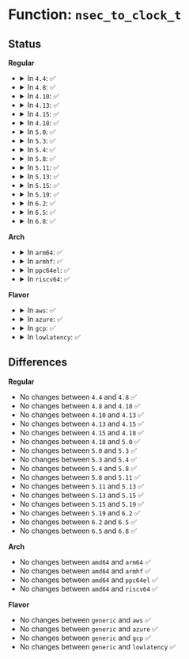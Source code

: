 # Function: <code>nsec_to_clock_t</code>

## Status
<b>Regular</b>
<ul>
<li>
<details>
<summary>In <code>4.4</code>: ✅</summary>

```c
u64 nsec_to_clock_t(u64 x);
```

**Collision:** Unique Global

**Inline:** No

**Transformation:** False

**Instances:**

```
In kernel/time/time.c (ffffffff810eb510)
Location: kernel/time/time.c:682
Inline: False
Direct callers:
  - kernel/delayacct.c:__delayacct_blkio_ticks
  - fs/proc/array.c:do_task_stat
```
**Symbols:**

```
ffffffff810eb510-ffffffff810eb532: nsec_to_clock_t (STB_GLOBAL)
```
</details>
</li>
<li>
<details>
<summary>In <code>4.8</code>: ✅</summary>

```c
u64 nsec_to_clock_t(u64 x);
```

**Collision:** Unique Global

**Inline:** No

**Transformation:** False

**Instances:**

```
In kernel/time/time.c (ffffffff810f21d0)
Location: kernel/time/time.c:689
Inline: False
Direct callers:
  - kernel/delayacct.c:__delayacct_blkio_ticks
  - fs/proc/array.c:do_task_stat
```
**Symbols:**

```
ffffffff810f21d0-ffffffff810f21f2: nsec_to_clock_t (STB_GLOBAL)
```
</details>
</li>
<li>
<details>
<summary>In <code>4.10</code>: ✅</summary>

```c
u64 nsec_to_clock_t(u64 x);
```

**Collision:** Unique Global

**Inline:** No

**Transformation:** False

**Instances:**

```
In kernel/time/time.c (ffffffff810f9350)
Location: kernel/time/time.c:689
Inline: False
Direct callers:
  - kernel/delayacct.c:__delayacct_blkio_ticks
  - fs/proc/array.c:do_task_stat
```
**Symbols:**

```
ffffffff810f9350-ffffffff810f9372: nsec_to_clock_t (STB_GLOBAL)
```
</details>
</li>
<li>
<details>
<summary>In <code>4.13</code>: ✅</summary>

```c
u64 nsec_to_clock_t(u64 x);
```

**Collision:** Unique Global

**Inline:** No

**Transformation:** False

**Instances:**

```
In kernel/time/time.c (ffffffff810fb860)
Location: kernel/time/time.c:779
Inline: False
Direct callers:
  - kernel/signal.c:do_notify_parent_cldstop
  - kernel/signal.c:do_notify_parent_cldstop
  - kernel/signal.c:do_notify_parent
  - kernel/signal.c:do_notify_parent
  - kernel/sys.c:do_sys_times
  - kernel/sys.c:do_sys_times
  - kernel/sys.c:do_sys_times
  - kernel/sys.c:do_sys_times
  - kernel/sched/cpuacct.c:cpuacct_stats_show
  - kernel/sched/cpuacct.c:cpuacct_stats_show
  - kernel/delayacct.c:__delayacct_blkio_ticks
  - fs/proc/array.c:do_task_stat
  - fs/proc/array.c:do_task_stat
  - fs/proc/array.c:do_task_stat
  - fs/proc/array.c:do_task_stat
  - fs/proc/array.c:do_task_stat
  - fs/proc/array.c:do_task_stat
  - fs/proc/array.c:do_task_stat
  - fs/proc/stat.c:show_stat
  - fs/proc/stat.c:show_stat
  - fs/proc/stat.c:show_stat
  - fs/proc/stat.c:show_stat
  - fs/proc/stat.c:show_stat
  - fs/proc/stat.c:show_stat
  - fs/proc/stat.c:show_stat
  - fs/proc/stat.c:show_stat
  - fs/proc/stat.c:show_stat
  - fs/proc/stat.c:show_stat
  - fs/proc/stat.c:show_stat
  - fs/proc/stat.c:show_stat
  - fs/proc/stat.c:show_stat
  - fs/proc/stat.c:show_stat
  - fs/proc/stat.c:show_stat
  - fs/proc/stat.c:show_stat
  - fs/proc/stat.c:show_stat
  - fs/proc/stat.c:show_stat
  - fs/proc/stat.c:show_stat
  - fs/proc/stat.c:show_stat
```
**Symbols:**

```
ffffffff810fb860-ffffffff810fb882: nsec_to_clock_t (STB_GLOBAL)
```
</details>
</li>
<li>
<details>
<summary>In <code>4.15</code>: ✅</summary>

```c
u64 nsec_to_clock_t(u64 x);
```

**Collision:** Unique Global

**Inline:** No

**Transformation:** False

**Instances:**

```
In kernel/time/time.c (ffffffff811061b0)
Location: kernel/time/time.c:746
Inline: False
Direct callers:
  - kernel/signal.c:do_notify_parent_cldstop
  - kernel/signal.c:do_notify_parent_cldstop
  - kernel/signal.c:do_notify_parent
  - kernel/signal.c:do_notify_parent
  - kernel/sys.c:do_sys_times
  - kernel/sys.c:do_sys_times
  - kernel/sys.c:do_sys_times
  - kernel/sys.c:do_sys_times
  - kernel/sched/cpuacct.c:cpuacct_stats_show
  - kernel/sched/cpuacct.c:cpuacct_stats_show
  - kernel/delayacct.c:__delayacct_blkio_ticks
  - fs/proc/array.c:do_task_stat
  - fs/proc/array.c:do_task_stat
  - fs/proc/array.c:do_task_stat
  - fs/proc/array.c:do_task_stat
  - fs/proc/array.c:do_task_stat
  - fs/proc/array.c:do_task_stat
  - fs/proc/array.c:do_task_stat
  - fs/proc/stat.c:show_stat
  - fs/proc/stat.c:show_stat
  - fs/proc/stat.c:show_stat
  - fs/proc/stat.c:show_stat
  - fs/proc/stat.c:show_stat
  - fs/proc/stat.c:show_stat
  - fs/proc/stat.c:show_stat
  - fs/proc/stat.c:show_stat
  - fs/proc/stat.c:show_stat
  - fs/proc/stat.c:show_stat
  - fs/proc/stat.c:show_stat
  - fs/proc/stat.c:show_stat
  - fs/proc/stat.c:show_stat
  - fs/proc/stat.c:show_stat
  - fs/proc/stat.c:show_stat
  - fs/proc/stat.c:show_stat
  - fs/proc/stat.c:show_stat
  - fs/proc/stat.c:show_stat
  - fs/proc/stat.c:show_stat
  - fs/proc/stat.c:show_stat
```
**Symbols:**

```
ffffffff811061b0-ffffffff811061d2: nsec_to_clock_t (STB_GLOBAL)
```
</details>
</li>
<li>
<details>
<summary>In <code>4.18</code>: ✅</summary>

```c
u64 nsec_to_clock_t(u64 x);
```

**Collision:** Unique Global

**Inline:** No

**Transformation:** False

**Instances:**

```
In kernel/time/time.c (ffffffff811116f0)
Location: kernel/time/time.c:758
Inline: False
Direct callers:
  - kernel/signal.c:do_notify_parent_cldstop
  - kernel/signal.c:do_notify_parent_cldstop
  - kernel/signal.c:do_notify_parent
  - kernel/signal.c:do_notify_parent
  - kernel/sys.c:do_sys_times
  - kernel/sys.c:do_sys_times
  - kernel/sys.c:do_sys_times
  - kernel/sys.c:do_sys_times
  - kernel/sched/cpuacct.c:cpuacct_stats_show
  - kernel/sched/cpuacct.c:cpuacct_stats_show
  - kernel/delayacct.c:__delayacct_blkio_ticks
  - fs/proc/array.c:do_task_stat
  - fs/proc/array.c:do_task_stat
  - fs/proc/array.c:do_task_stat
  - fs/proc/array.c:do_task_stat
  - fs/proc/array.c:do_task_stat
  - fs/proc/array.c:do_task_stat
  - fs/proc/array.c:do_task_stat
  - fs/proc/stat.c:show_stat
  - fs/proc/stat.c:show_stat
  - fs/proc/stat.c:show_stat
  - fs/proc/stat.c:show_stat
  - fs/proc/stat.c:show_stat
  - fs/proc/stat.c:show_stat
  - fs/proc/stat.c:show_stat
  - fs/proc/stat.c:show_stat
  - fs/proc/stat.c:show_stat
  - fs/proc/stat.c:show_stat
  - fs/proc/stat.c:show_stat
  - fs/proc/stat.c:show_stat
  - fs/proc/stat.c:show_stat
  - fs/proc/stat.c:show_stat
  - fs/proc/stat.c:show_stat
  - fs/proc/stat.c:show_stat
  - fs/proc/stat.c:show_stat
  - fs/proc/stat.c:show_stat
  - fs/proc/stat.c:show_stat
  - fs/proc/stat.c:show_stat
```
**Symbols:**

```
ffffffff811116f0-ffffffff81111712: nsec_to_clock_t (STB_GLOBAL)
```
</details>
</li>
<li>
<details>
<summary>In <code>5.0</code>: ✅</summary>

```c
u64 nsec_to_clock_t(u64 x);
```

**Collision:** Unique Global

**Inline:** No

**Transformation:** False

**Instances:**

```
In kernel/time/time.c (ffffffff8111ce00)
Location: kernel/time/time.c:696
Inline: False
Direct callers:
  - kernel/signal.c:do_notify_parent_cldstop
  - kernel/signal.c:do_notify_parent_cldstop
  - kernel/signal.c:do_notify_parent
  - kernel/signal.c:do_notify_parent
  - kernel/sys.c:do_sys_times
  - kernel/sys.c:do_sys_times
  - kernel/sys.c:do_sys_times
  - kernel/sys.c:do_sys_times
  - kernel/sched/cpuacct.c:cpuacct_stats_show
  - kernel/sched/cpuacct.c:cpuacct_stats_show
  - kernel/delayacct.c:__delayacct_blkio_ticks
  - fs/proc/array.c:do_task_stat
  - fs/proc/array.c:do_task_stat
  - fs/proc/array.c:do_task_stat
  - fs/proc/array.c:do_task_stat
  - fs/proc/array.c:do_task_stat
  - fs/proc/array.c:do_task_stat
  - fs/proc/array.c:do_task_stat
  - fs/proc/stat.c:show_stat
  - fs/proc/stat.c:show_stat
  - fs/proc/stat.c:show_stat
  - fs/proc/stat.c:show_stat
  - fs/proc/stat.c:show_stat
  - fs/proc/stat.c:show_stat
  - fs/proc/stat.c:show_stat
  - fs/proc/stat.c:show_stat
  - fs/proc/stat.c:show_stat
  - fs/proc/stat.c:show_stat
  - fs/proc/stat.c:show_stat
  - fs/proc/stat.c:show_stat
  - fs/proc/stat.c:show_stat
  - fs/proc/stat.c:show_stat
  - fs/proc/stat.c:show_stat
  - fs/proc/stat.c:show_stat
  - fs/proc/stat.c:show_stat
  - fs/proc/stat.c:show_stat
  - fs/proc/stat.c:show_stat
  - fs/proc/stat.c:show_stat
```
**Symbols:**

```
ffffffff8111ce00-ffffffff8111ce22: nsec_to_clock_t (STB_GLOBAL)
```
</details>
</li>
<li>
<details>
<summary>In <code>5.3</code>: ✅</summary>

```c
u64 nsec_to_clock_t(u64 x);
```

**Collision:** Unique Global

**Inline:** No

**Transformation:** False

**Instances:**

```
In kernel/time/time.c (ffffffff81127aa0)
Location: kernel/time/time.c:764
Inline: False
Direct callers:
  - kernel/signal.c:do_notify_parent_cldstop
  - kernel/signal.c:do_notify_parent_cldstop
  - kernel/signal.c:do_notify_parent
  - kernel/signal.c:do_notify_parent
  - kernel/sys.c:do_sys_times
  - kernel/sys.c:do_sys_times
  - kernel/sys.c:do_sys_times
  - kernel/sys.c:do_sys_times
  - kernel/sched/cpuacct.c:cpuacct_stats_show
  - kernel/sched/cpuacct.c:cpuacct_stats_show
  - kernel/delayacct.c:__delayacct_blkio_ticks
  - fs/proc/array.c:do_task_stat
  - fs/proc/array.c:do_task_stat
  - fs/proc/array.c:do_task_stat
  - fs/proc/array.c:do_task_stat
  - fs/proc/array.c:do_task_stat
  - fs/proc/array.c:do_task_stat
  - fs/proc/array.c:do_task_stat
  - fs/proc/stat.c:show_stat
  - fs/proc/stat.c:show_stat
  - fs/proc/stat.c:show_stat
  - fs/proc/stat.c:show_stat
  - fs/proc/stat.c:show_stat
  - fs/proc/stat.c:show_stat
  - fs/proc/stat.c:show_stat
  - fs/proc/stat.c:show_stat
  - fs/proc/stat.c:show_stat
  - fs/proc/stat.c:show_stat
  - fs/proc/stat.c:show_stat
  - fs/proc/stat.c:show_stat
  - fs/proc/stat.c:show_stat
  - fs/proc/stat.c:show_stat
  - fs/proc/stat.c:show_stat
  - fs/proc/stat.c:show_stat
  - fs/proc/stat.c:show_stat
  - fs/proc/stat.c:show_stat
  - fs/proc/stat.c:show_stat
  - fs/proc/stat.c:show_stat
```
**Symbols:**

```
ffffffff81127aa0-ffffffff81127ac2: nsec_to_clock_t (STB_GLOBAL)
```
</details>
</li>
<li>
<details>
<summary>In <code>5.4</code>: ✅</summary>

```c
u64 nsec_to_clock_t(u64 x);
```

**Collision:** Unique Global

**Inline:** No

**Transformation:** False

**Instances:**

```
In kernel/time/time.c (ffffffff81133a40)
Location: kernel/time/time.c:764
Inline: False
Direct callers:
  - kernel/signal.c:do_notify_parent_cldstop
  - kernel/signal.c:do_notify_parent_cldstop
  - kernel/signal.c:do_notify_parent
  - kernel/signal.c:do_notify_parent
  - kernel/sys.c:do_sys_times
  - kernel/sys.c:do_sys_times
  - kernel/sys.c:do_sys_times
  - kernel/sys.c:do_sys_times
  - kernel/sched/cpuacct.c:cpuacct_stats_show
  - kernel/sched/cpuacct.c:cpuacct_stats_show
  - kernel/delayacct.c:__delayacct_blkio_ticks
  - fs/proc/array.c:do_task_stat
  - fs/proc/array.c:do_task_stat
  - fs/proc/array.c:do_task_stat
  - fs/proc/array.c:do_task_stat
  - fs/proc/array.c:do_task_stat
  - fs/proc/array.c:do_task_stat
  - fs/proc/array.c:do_task_stat
  - fs/proc/stat.c:show_stat
  - fs/proc/stat.c:show_stat
  - fs/proc/stat.c:show_stat
  - fs/proc/stat.c:show_stat
  - fs/proc/stat.c:show_stat
  - fs/proc/stat.c:show_stat
  - fs/proc/stat.c:show_stat
  - fs/proc/stat.c:show_stat
  - fs/proc/stat.c:show_stat
  - fs/proc/stat.c:show_stat
  - fs/proc/stat.c:show_stat
  - fs/proc/stat.c:show_stat
  - fs/proc/stat.c:show_stat
  - fs/proc/stat.c:show_stat
  - fs/proc/stat.c:show_stat
  - fs/proc/stat.c:show_stat
  - fs/proc/stat.c:show_stat
  - fs/proc/stat.c:show_stat
  - fs/proc/stat.c:show_stat
  - fs/proc/stat.c:show_stat
```
**Symbols:**

```
ffffffff81133a40-ffffffff81133a62: nsec_to_clock_t (STB_GLOBAL)
```
</details>
</li>
<li>
<details>
<summary>In <code>5.8</code>: ✅</summary>

```c
u64 nsec_to_clock_t(u64 x);
```

**Collision:** Unique Global

**Inline:** No

**Transformation:** False

**Instances:**

```
In kernel/time/time.c (ffffffff81142cd0)
Location: kernel/time/time.c:674
Inline: False
Direct callers:
  - kernel/signal.c:do_notify_parent_cldstop
  - kernel/signal.c:do_notify_parent_cldstop
  - kernel/signal.c:do_notify_parent
  - kernel/signal.c:do_notify_parent
  - kernel/sys.c:do_sys_times
  - kernel/sys.c:do_sys_times
  - kernel/sys.c:do_sys_times
  - kernel/sys.c:do_sys_times
  - kernel/sched/cpuacct.c:cpuacct_stats_show
  - kernel/sched/cpuacct.c:cpuacct_stats_show
  - kernel/delayacct.c:__delayacct_blkio_ticks
  - fs/proc/array.c:do_task_stat
  - fs/proc/array.c:do_task_stat
  - fs/proc/array.c:do_task_stat
  - fs/proc/array.c:do_task_stat
  - fs/proc/array.c:do_task_stat
  - fs/proc/array.c:do_task_stat
  - fs/proc/array.c:do_task_stat
  - fs/proc/stat.c:show_stat
  - fs/proc/stat.c:show_stat
  - fs/proc/stat.c:show_stat
  - fs/proc/stat.c:show_stat
  - fs/proc/stat.c:show_stat
  - fs/proc/stat.c:show_stat
  - fs/proc/stat.c:show_stat
  - fs/proc/stat.c:show_stat
  - fs/proc/stat.c:show_stat
  - fs/proc/stat.c:show_stat
  - fs/proc/stat.c:show_stat
  - fs/proc/stat.c:show_stat
  - fs/proc/stat.c:show_stat
  - fs/proc/stat.c:show_stat
  - fs/proc/stat.c:show_stat
  - fs/proc/stat.c:show_stat
  - fs/proc/stat.c:show_stat
  - fs/proc/stat.c:show_stat
  - fs/proc/stat.c:show_stat
  - fs/proc/stat.c:show_stat
```
**Symbols:**

```
ffffffff81142cd0-ffffffff81142cf2: nsec_to_clock_t (STB_GLOBAL)
```
</details>
</li>
<li>
<details>
<summary>In <code>5.11</code>: ✅</summary>

```c
u64 nsec_to_clock_t(u64 x);
```

**Collision:** Unique Global

**Inline:** No

**Transformation:** False

**Instances:**

```
In kernel/time/time.c (ffffffff8113eee0)
Location: kernel/time/time.c:674
Inline: False
Direct callers:
  - kernel/signal.c:do_notify_parent_cldstop
  - kernel/signal.c:do_notify_parent_cldstop
  - kernel/signal.c:do_notify_parent
  - kernel/signal.c:do_notify_parent
  - kernel/sys.c:do_sys_times
  - kernel/sys.c:do_sys_times
  - kernel/sys.c:do_sys_times
  - kernel/sys.c:do_sys_times
  - kernel/sched/cpuacct.c:cpuacct_stats_show
  - kernel/sched/cpuacct.c:cpuacct_stats_show
  - kernel/delayacct.c:__delayacct_blkio_ticks
  - fs/proc/array.c:do_task_stat
  - fs/proc/array.c:do_task_stat
  - fs/proc/array.c:do_task_stat
  - fs/proc/array.c:do_task_stat
  - fs/proc/array.c:do_task_stat
  - fs/proc/array.c:do_task_stat
  - fs/proc/array.c:do_task_stat
  - fs/proc/stat.c:show_stat
  - fs/proc/stat.c:show_stat
  - fs/proc/stat.c:show_stat
  - fs/proc/stat.c:show_stat
  - fs/proc/stat.c:show_stat
  - fs/proc/stat.c:show_stat
  - fs/proc/stat.c:show_stat
  - fs/proc/stat.c:show_stat
  - fs/proc/stat.c:show_stat
  - fs/proc/stat.c:show_stat
  - fs/proc/stat.c:show_stat
  - fs/proc/stat.c:show_stat
  - fs/proc/stat.c:show_stat
  - fs/proc/stat.c:show_stat
  - fs/proc/stat.c:show_stat
  - fs/proc/stat.c:show_stat
  - fs/proc/stat.c:show_stat
  - fs/proc/stat.c:show_stat
  - fs/proc/stat.c:show_stat
  - fs/proc/stat.c:show_stat
  - drivers/cpufreq/cpufreq_stats.c:show_time_in_state
```
**Symbols:**

```
ffffffff8113eee0-ffffffff8113ef02: nsec_to_clock_t (STB_GLOBAL)
```
</details>
</li>
<li>
<details>
<summary>In <code>5.13</code>: ✅</summary>

```c
u64 nsec_to_clock_t(u64 x);
```

**Collision:** Unique Global

**Inline:** No

**Transformation:** False

**Instances:**

```
In kernel/time/time.c (ffffffff81140110)
Location: kernel/time/time.c:674
Inline: False
Direct callers:
  - kernel/signal.c:do_notify_parent_cldstop
  - kernel/signal.c:do_notify_parent_cldstop
  - kernel/signal.c:do_notify_parent
  - kernel/signal.c:do_notify_parent
  - kernel/sys.c:do_sys_times
  - kernel/sys.c:do_sys_times
  - kernel/sys.c:do_sys_times
  - kernel/sys.c:do_sys_times
  - kernel/sched/cpuacct.c:cpuacct_stats_show
  - kernel/sched/cpuacct.c:cpuacct_stats_show
  - kernel/delayacct.c:__delayacct_blkio_ticks
  - fs/proc/array.c:do_task_stat
  - fs/proc/array.c:do_task_stat
  - fs/proc/array.c:do_task_stat
  - fs/proc/array.c:do_task_stat
  - fs/proc/array.c:do_task_stat
  - fs/proc/array.c:do_task_stat
  - fs/proc/array.c:do_task_stat
  - fs/proc/stat.c:show_stat
  - fs/proc/stat.c:show_stat
  - fs/proc/stat.c:show_stat
  - fs/proc/stat.c:show_stat
  - fs/proc/stat.c:show_stat
  - fs/proc/stat.c:show_stat
  - fs/proc/stat.c:show_stat
  - fs/proc/stat.c:show_stat
  - fs/proc/stat.c:show_stat
  - fs/proc/stat.c:show_stat
  - fs/proc/stat.c:show_stat
  - fs/proc/stat.c:show_stat
  - fs/proc/stat.c:show_stat
  - fs/proc/stat.c:show_stat
  - fs/proc/stat.c:show_stat
  - fs/proc/stat.c:show_stat
  - fs/proc/stat.c:show_stat
  - fs/proc/stat.c:show_stat
  - fs/proc/stat.c:show_stat
  - fs/proc/stat.c:show_stat
  - drivers/cpufreq/cpufreq_stats.c:show_time_in_state
```
**Symbols:**

```
ffffffff81140110-ffffffff81140132: nsec_to_clock_t (STB_GLOBAL)
```
</details>
</li>
<li>
<details>
<summary>In <code>5.15</code>: ✅</summary>

```c
u64 nsec_to_clock_t(u64 x);
```

**Collision:** Unique Global

**Inline:** No

**Transformation:** False

**Instances:**

```
In kernel/time/time.c (ffffffff811635a0)
Location: kernel/time/time.c:674
Inline: False
Direct callers:
  - kernel/signal.c:do_notify_parent_cldstop
  - kernel/signal.c:do_notify_parent_cldstop
  - kernel/signal.c:do_notify_parent
  - kernel/signal.c:do_notify_parent
  - kernel/sys.c:do_sys_times
  - kernel/sys.c:do_sys_times
  - kernel/sys.c:do_sys_times
  - kernel/sys.c:do_sys_times
  - kernel/sched/cpuacct.c:cpuacct_stats_show
  - kernel/sched/cpuacct.c:cpuacct_stats_show
  - kernel/delayacct.c:__delayacct_blkio_ticks
  - fs/proc/array.c:do_task_stat
  - fs/proc/array.c:do_task_stat
  - fs/proc/array.c:do_task_stat
  - fs/proc/array.c:do_task_stat
  - fs/proc/array.c:do_task_stat
  - fs/proc/array.c:do_task_stat
  - fs/proc/array.c:do_task_stat
  - fs/proc/stat.c:show_stat
  - fs/proc/stat.c:show_stat
  - fs/proc/stat.c:show_stat
  - fs/proc/stat.c:show_stat
  - fs/proc/stat.c:show_stat
  - fs/proc/stat.c:show_stat
  - fs/proc/stat.c:show_stat
  - fs/proc/stat.c:show_stat
  - fs/proc/stat.c:show_stat
  - fs/proc/stat.c:show_stat
  - fs/proc/stat.c:show_stat
  - fs/proc/stat.c:show_stat
  - fs/proc/stat.c:show_stat
  - fs/proc/stat.c:show_stat
  - fs/proc/stat.c:show_stat
  - fs/proc/stat.c:show_stat
  - fs/proc/stat.c:show_stat
  - fs/proc/stat.c:show_stat
  - fs/proc/stat.c:show_stat
  - fs/proc/stat.c:show_stat
  - drivers/cpufreq/cpufreq_stats.c:show_time_in_state
```
**Symbols:**

```
ffffffff811635a0-ffffffff811635c2: nsec_to_clock_t (STB_GLOBAL)
```
</details>
</li>
<li>
<details>
<summary>In <code>5.19</code>: ✅</summary>

```c
u64 nsec_to_clock_t(u64 x);
```

**Collision:** Unique Global

**Inline:** No

**Transformation:** False

**Instances:**

```
In kernel/time/time.c (ffffffff81196600)
Location: kernel/time/time.c:674
Inline: False
Direct callers:
  - kernel/signal.c:do_notify_parent_cldstop
  - kernel/signal.c:do_notify_parent_cldstop
  - kernel/signal.c:do_notify_parent
  - kernel/signal.c:do_notify_parent
  - kernel/sys.c:do_sys_times
  - kernel/sys.c:do_sys_times
  - kernel/sys.c:do_sys_times
  - kernel/sys.c:do_sys_times
  - kernel/sched/build_utility.c:cpuacct_stats_show
  - kernel/sched/build_utility.c:cpuacct_stats_show
  - kernel/delayacct.c:__delayacct_blkio_ticks
  - fs/proc/array.c:do_task_stat
  - fs/proc/array.c:do_task_stat
  - fs/proc/array.c:do_task_stat
  - fs/proc/array.c:do_task_stat
  - fs/proc/array.c:do_task_stat
  - fs/proc/array.c:do_task_stat
  - fs/proc/array.c:do_task_stat
  - fs/proc/stat.c:show_stat
  - fs/proc/stat.c:show_stat
  - fs/proc/stat.c:show_stat
  - fs/proc/stat.c:show_stat
  - fs/proc/stat.c:show_stat
  - fs/proc/stat.c:show_stat
  - fs/proc/stat.c:show_stat
  - fs/proc/stat.c:show_stat
  - fs/proc/stat.c:show_stat
  - fs/proc/stat.c:show_stat
  - fs/proc/stat.c:show_stat
  - fs/proc/stat.c:show_stat
  - fs/proc/stat.c:show_stat
  - fs/proc/stat.c:show_stat
  - fs/proc/stat.c:show_stat
  - fs/proc/stat.c:show_stat
  - fs/proc/stat.c:show_stat
  - fs/proc/stat.c:show_stat
  - fs/proc/stat.c:show_stat
  - fs/proc/stat.c:show_stat
  - drivers/cpufreq/cpufreq_stats.c:show_time_in_state
```
**Symbols:**

```
ffffffff81196600-ffffffff81196627: nsec_to_clock_t (STB_GLOBAL)
```
</details>
</li>
<li>
<details>
<summary>In <code>6.2</code>: ✅</summary>

```c
u64 nsec_to_clock_t(u64 x);
```

**Collision:** Unique Global

**Inline:** No

**Transformation:** False

**Instances:**

```
In kernel/time/time.c (ffffffff811d4620)
Location: kernel/time/time.c:674
Inline: False
Direct callers:
  - kernel/signal.c:do_notify_parent_cldstop
  - kernel/signal.c:do_notify_parent_cldstop
  - kernel/signal.c:do_notify_parent
  - kernel/signal.c:do_notify_parent
  - kernel/sys.c:do_sys_times
  - kernel/sys.c:do_sys_times
  - kernel/sys.c:do_sys_times
  - kernel/sys.c:do_sys_times
  - kernel/sched/build_utility.c:cpuacct_stats_show
  - kernel/sched/build_utility.c:cpuacct_stats_show
  - kernel/delayacct.c:__delayacct_blkio_ticks
  - fs/proc/array.c:do_task_stat
  - fs/proc/array.c:do_task_stat
  - fs/proc/array.c:do_task_stat
  - fs/proc/array.c:do_task_stat
  - fs/proc/array.c:do_task_stat
  - fs/proc/array.c:do_task_stat
  - fs/proc/array.c:do_task_stat
  - fs/proc/stat.c:show_stat
  - fs/proc/stat.c:show_stat
  - fs/proc/stat.c:show_stat
  - fs/proc/stat.c:show_stat
  - fs/proc/stat.c:show_stat
  - fs/proc/stat.c:show_stat
  - fs/proc/stat.c:show_stat
  - fs/proc/stat.c:show_stat
  - fs/proc/stat.c:show_stat
  - fs/proc/stat.c:show_stat
  - fs/proc/stat.c:show_stat
  - fs/proc/stat.c:show_stat
  - fs/proc/stat.c:show_stat
  - fs/proc/stat.c:show_stat
  - fs/proc/stat.c:show_stat
  - fs/proc/stat.c:show_stat
  - fs/proc/stat.c:show_stat
  - fs/proc/stat.c:show_stat
  - fs/proc/stat.c:show_stat
  - fs/proc/stat.c:show_stat
  - drivers/cpufreq/cpufreq_stats.c:show_time_in_state
```
**Symbols:**

```
ffffffff811d4620-ffffffff811d4647: nsec_to_clock_t (STB_GLOBAL)
```
</details>
</li>
<li>
<details>
<summary>In <code>6.5</code>: ✅</summary>

```c
u64 nsec_to_clock_t(u64 x);
```

**Collision:** Unique Global

**Inline:** No

**Transformation:** False

**Instances:**

```
In kernel/time/time.c (ffffffff811e8910)
Location: kernel/time/time.c:674
Inline: False
Direct callers:
  - kernel/signal.c:do_notify_parent_cldstop
  - kernel/signal.c:do_notify_parent_cldstop
  - kernel/signal.c:do_notify_parent
  - kernel/signal.c:do_notify_parent
  - kernel/sys.c:do_sys_times
  - kernel/sys.c:do_sys_times
  - kernel/sys.c:do_sys_times
  - kernel/sys.c:do_sys_times
  - kernel/sched/build_utility.c:cpuacct_stats_show
  - kernel/sched/build_utility.c:cpuacct_stats_show
  - kernel/delayacct.c:__delayacct_blkio_ticks
  - fs/proc/array.c:do_task_stat
  - fs/proc/array.c:do_task_stat
  - fs/proc/array.c:do_task_stat
  - fs/proc/array.c:do_task_stat
  - fs/proc/array.c:do_task_stat
  - fs/proc/array.c:do_task_stat
  - fs/proc/array.c:do_task_stat
  - fs/proc/stat.c:show_stat
  - fs/proc/stat.c:show_stat
  - fs/proc/stat.c:show_stat
  - fs/proc/stat.c:show_stat
  - fs/proc/stat.c:show_stat
  - fs/proc/stat.c:show_stat
  - fs/proc/stat.c:show_stat
  - fs/proc/stat.c:show_stat
  - fs/proc/stat.c:show_stat
  - fs/proc/stat.c:show_stat
  - fs/proc/stat.c:show_stat
  - fs/proc/stat.c:show_stat
  - fs/proc/stat.c:show_stat
  - fs/proc/stat.c:show_stat
  - fs/proc/stat.c:show_stat
  - fs/proc/stat.c:show_stat
  - fs/proc/stat.c:show_stat
  - fs/proc/stat.c:show_stat
  - fs/proc/stat.c:show_stat
  - fs/proc/stat.c:show_stat
  - drivers/cpufreq/cpufreq_stats.c:show_time_in_state
```
**Symbols:**

```
ffffffff811e8910-ffffffff811e8937: nsec_to_clock_t (STB_GLOBAL)
```
</details>
</li>
<li>
<details>
<summary>In <code>6.8</code>: ✅</summary>

```c
u64 nsec_to_clock_t(u64 x);
```

**Collision:** Unique Global

**Inline:** No

**Transformation:** False

**Instances:**

```
In kernel/time/time.c (ffffffff811fe640)
Location: kernel/time/time.c:733
Inline: False
Direct callers:
  - kernel/signal.c:do_notify_parent_cldstop
  - kernel/signal.c:do_notify_parent_cldstop
  - kernel/signal.c:do_notify_parent
  - kernel/signal.c:do_notify_parent
  - kernel/sys.c:do_sys_times
  - kernel/sys.c:do_sys_times
  - kernel/sys.c:do_sys_times
  - kernel/sys.c:do_sys_times
  - kernel/sched/build_utility.c:cpuacct_stats_show
  - kernel/sched/build_utility.c:cpuacct_stats_show
  - kernel/delayacct.c:__delayacct_blkio_ticks
  - fs/proc/array.c:do_task_stat
  - fs/proc/array.c:do_task_stat
  - fs/proc/array.c:do_task_stat
  - fs/proc/array.c:do_task_stat
  - fs/proc/array.c:do_task_stat
  - fs/proc/array.c:do_task_stat
  - fs/proc/array.c:do_task_stat
  - fs/proc/stat.c:show_stat
  - fs/proc/stat.c:show_stat
  - fs/proc/stat.c:show_stat
  - fs/proc/stat.c:show_stat
  - fs/proc/stat.c:show_stat
  - fs/proc/stat.c:show_stat
  - fs/proc/stat.c:show_stat
  - fs/proc/stat.c:show_stat
  - fs/proc/stat.c:show_stat
  - fs/proc/stat.c:show_stat
  - fs/proc/stat.c:show_stat
  - fs/proc/stat.c:show_stat
  - fs/proc/stat.c:show_stat
  - fs/proc/stat.c:show_stat
  - fs/proc/stat.c:show_stat
  - fs/proc/stat.c:show_stat
  - fs/proc/stat.c:show_stat
  - fs/proc/stat.c:show_stat
  - fs/proc/stat.c:show_stat
  - fs/proc/stat.c:show_stat
  - drivers/cpufreq/cpufreq_stats.c:show_time_in_state
```
**Symbols:**

```
ffffffff811fe640-ffffffff811fe667: nsec_to_clock_t (STB_GLOBAL)
```
</details>
</li>
</ul>
<b>Arch</b>
<ul>
<li>
<details>
<summary>In <code>arm64</code>: ✅</summary>

```c
u64 nsec_to_clock_t(u64 x);
```

**Collision:** Unique Global

**Inline:** No

**Transformation:** False

**Instances:**

```
In kernel/time/time.c (ffff80001019c100)
Location: kernel/time/time.c:764
Inline: False
Direct callers:
  - kernel/signal.c:do_notify_parent_cldstop
  - kernel/signal.c:do_notify_parent_cldstop
  - kernel/signal.c:do_notify_parent
  - kernel/signal.c:do_notify_parent
  - kernel/sys.c:do_sys_times
  - kernel/sys.c:do_sys_times
  - kernel/sys.c:do_sys_times
  - kernel/sys.c:do_sys_times
  - kernel/sched/cpuacct.c:cpuacct_stats_show
  - kernel/sched/cpuacct.c:cpuacct_stats_show
  - kernel/delayacct.c:__delayacct_blkio_ticks
  - fs/proc/array.c:do_task_stat
  - fs/proc/array.c:do_task_stat
  - fs/proc/array.c:do_task_stat
  - fs/proc/array.c:do_task_stat
  - fs/proc/array.c:do_task_stat
  - fs/proc/array.c:do_task_stat
  - fs/proc/array.c:do_task_stat
  - fs/proc/stat.c:show_stat
  - fs/proc/stat.c:show_stat
  - fs/proc/stat.c:show_stat
  - fs/proc/stat.c:show_stat
  - fs/proc/stat.c:show_stat
  - fs/proc/stat.c:show_stat
  - fs/proc/stat.c:show_stat
  - fs/proc/stat.c:show_stat
  - fs/proc/stat.c:show_stat
  - fs/proc/stat.c:show_stat
  - fs/proc/stat.c:show_stat
  - fs/proc/stat.c:show_stat
  - fs/proc/stat.c:show_stat
  - fs/proc/stat.c:show_stat
  - fs/proc/stat.c:show_stat
  - fs/proc/stat.c:show_stat
  - fs/proc/stat.c:show_stat
  - fs/proc/stat.c:show_stat
  - fs/proc/stat.c:show_stat
  - fs/proc/stat.c:show_stat
```
**Symbols:**

```
ffff80001019c100-ffff80001019c13c: nsec_to_clock_t (STB_GLOBAL)
```
</details>
</li>
<li>
<details>
<summary>In <code>armhf</code>: ✅</summary>

```c
u64 nsec_to_clock_t(u64 x);
```

**Collision:** Unique Global

**Inline:** No

**Transformation:** False

**Instances:**

```
In kernel/time/time.c (c03e5d14)
Location: kernel/time/time.c:764
Inline: False
Direct callers:
  - kernel/signal.c:do_notify_parent_cldstop
  - kernel/signal.c:do_notify_parent_cldstop
  - kernel/signal.c:do_notify_parent
  - kernel/signal.c:do_notify_parent
  - kernel/sys.c:__se_sys_times
  - kernel/sys.c:__se_sys_times
  - kernel/sys.c:__se_sys_times
  - kernel/sys.c:__se_sys_times
  - kernel/sched/cpuacct.c:cpuacct_stats_show
  - kernel/sched/cpuacct.c:cpuacct_stats_show
  - kernel/delayacct.c:__delayacct_blkio_ticks
  - fs/proc/array.c:do_task_stat
  - fs/proc/array.c:do_task_stat
  - fs/proc/array.c:do_task_stat
  - fs/proc/array.c:do_task_stat
  - fs/proc/array.c:do_task_stat
  - fs/proc/array.c:do_task_stat
  - fs/proc/array.c:do_task_stat
  - fs/proc/stat.c:show_stat
  - fs/proc/stat.c:show_stat
  - fs/proc/stat.c:show_stat
  - fs/proc/stat.c:show_stat
  - fs/proc/stat.c:show_stat
  - fs/proc/stat.c:show_stat
  - fs/proc/stat.c:show_stat
  - fs/proc/stat.c:show_stat
  - fs/proc/stat.c:show_stat
  - fs/proc/stat.c:show_stat
  - fs/proc/stat.c:show_stat
  - fs/proc/stat.c:show_stat
  - fs/proc/stat.c:show_stat
  - fs/proc/stat.c:show_stat
  - fs/proc/stat.c:show_stat
  - fs/proc/stat.c:show_stat
  - fs/proc/stat.c:show_stat
  - fs/proc/stat.c:show_stat
  - fs/proc/stat.c:show_stat
  - fs/proc/stat.c:show_stat
```
**Symbols:**

```
c03e5d14-c03e5d78: nsec_to_clock_t (STB_GLOBAL)
```
</details>
</li>
<li>
<details>
<summary>In <code>ppc64el</code>: ✅</summary>

```c
u64 nsec_to_clock_t(u64 x);
```

**Collision:** Unique Global

**Inline:** No

**Transformation:** False

**Instances:**

```
In kernel/time/time.c (c0000000001fbbc0)
Location: kernel/time/time.c:764
Inline: False
Direct callers:
  - kernel/signal.c:do_notify_parent_cldstop
  - kernel/signal.c:do_notify_parent_cldstop
  - kernel/signal.c:do_notify_parent
  - kernel/signal.c:do_notify_parent
  - kernel/sys.c:do_sys_times
  - kernel/sys.c:do_sys_times
  - kernel/sys.c:do_sys_times
  - kernel/sys.c:do_sys_times
  - kernel/sched/cpuacct.c:cpuacct_stats_show
  - kernel/sched/cpuacct.c:cpuacct_stats_show
  - kernel/delayacct.c:__delayacct_blkio_ticks
  - fs/proc/array.c:do_task_stat
  - fs/proc/array.c:do_task_stat
  - fs/proc/array.c:do_task_stat
  - fs/proc/array.c:do_task_stat
  - fs/proc/array.c:do_task_stat
  - fs/proc/array.c:do_task_stat
  - fs/proc/array.c:do_task_stat
  - fs/proc/stat.c:show_stat
  - fs/proc/stat.c:show_stat
  - fs/proc/stat.c:show_stat
  - fs/proc/stat.c:show_stat
  - fs/proc/stat.c:show_stat
  - fs/proc/stat.c:show_stat
  - fs/proc/stat.c:show_stat
  - fs/proc/stat.c:show_stat
  - fs/proc/stat.c:show_stat
  - fs/proc/stat.c:show_stat
  - fs/proc/stat.c:show_stat
  - fs/proc/stat.c:show_stat
  - fs/proc/stat.c:show_stat
  - fs/proc/stat.c:show_stat
  - fs/proc/stat.c:show_stat
  - fs/proc/stat.c:show_stat
  - fs/proc/stat.c:show_stat
  - fs/proc/stat.c:show_stat
  - fs/proc/stat.c:show_stat
  - fs/proc/stat.c:show_stat
```
**Symbols:**

```
c0000000001fbbc0-c0000000001fbbe8: nsec_to_clock_t (STB_GLOBAL)
```
</details>
</li>
<li>
<details>
<summary>In <code>riscv64</code>: ✅</summary>

```c
u64 nsec_to_clock_t(u64 x);
```

**Collision:** Unique Global

**Inline:** No

**Transformation:** False

**Instances:**

```
In kernel/time/time.c (ffffffe00012ac42)
Location: kernel/time/time.c:764
Inline: False
Direct callers:
  - kernel/signal.c:do_notify_parent_cldstop
  - kernel/signal.c:do_notify_parent_cldstop
  - kernel/signal.c:do_notify_parent
  - kernel/signal.c:do_notify_parent
  - kernel/sys.c:__se_sys_times
  - kernel/sys.c:__se_sys_times
  - kernel/sys.c:__se_sys_times
  - kernel/sys.c:__se_sys_times
  - kernel/sched/cpuacct.c:cpuacct_stats_show
  - kernel/sched/cpuacct.c:cpuacct_stats_show
  - kernel/delayacct.c:__delayacct_blkio_ticks
  - fs/proc/array.c:do_task_stat
  - fs/proc/array.c:do_task_stat
  - fs/proc/array.c:do_task_stat
  - fs/proc/array.c:do_task_stat
  - fs/proc/array.c:do_task_stat
  - fs/proc/array.c:do_task_stat
  - fs/proc/array.c:do_task_stat
  - fs/proc/stat.c:show_stat
  - fs/proc/stat.c:show_stat
  - fs/proc/stat.c:show_stat
  - fs/proc/stat.c:show_stat
  - fs/proc/stat.c:show_stat
  - fs/proc/stat.c:show_stat
  - fs/proc/stat.c:show_stat
  - fs/proc/stat.c:show_stat
  - fs/proc/stat.c:show_stat
  - fs/proc/stat.c:show_stat
  - fs/proc/stat.c:show_stat
  - fs/proc/stat.c:show_stat
  - fs/proc/stat.c:show_stat
  - fs/proc/stat.c:show_stat
  - fs/proc/stat.c:show_stat
  - fs/proc/stat.c:show_stat
  - fs/proc/stat.c:show_stat
  - fs/proc/stat.c:show_stat
  - fs/proc/stat.c:show_stat
  - fs/proc/stat.c:show_stat
```
**Symbols:**

```
ffffffe00012ac42-ffffffe00012ac6e: nsec_to_clock_t (STB_GLOBAL)
```
</details>
</li>
</ul>
<b>Flavor</b>
<ul>
<li>
<details>
<summary>In <code>aws</code>: ✅</summary>

```c
u64 nsec_to_clock_t(u64 x);
```

**Collision:** Unique Global

**Inline:** No

**Transformation:** False

**Instances:**

```
In kernel/time/time.c (ffffffff8112c1f0)
Location: kernel/time/time.c:764
Inline: False
Direct callers:
  - kernel/signal.c:do_notify_parent_cldstop
  - kernel/signal.c:do_notify_parent_cldstop
  - kernel/signal.c:do_notify_parent
  - kernel/signal.c:do_notify_parent
  - kernel/sys.c:do_sys_times
  - kernel/sys.c:do_sys_times
  - kernel/sys.c:do_sys_times
  - kernel/sys.c:do_sys_times
  - kernel/sched/cpuacct.c:cpuacct_stats_show
  - kernel/sched/cpuacct.c:cpuacct_stats_show
  - kernel/delayacct.c:__delayacct_blkio_ticks
  - fs/proc/array.c:do_task_stat
  - fs/proc/array.c:do_task_stat
  - fs/proc/array.c:do_task_stat
  - fs/proc/array.c:do_task_stat
  - fs/proc/array.c:do_task_stat
  - fs/proc/array.c:do_task_stat
  - fs/proc/array.c:do_task_stat
  - fs/proc/stat.c:show_stat
  - fs/proc/stat.c:show_stat
  - fs/proc/stat.c:show_stat
  - fs/proc/stat.c:show_stat
  - fs/proc/stat.c:show_stat
  - fs/proc/stat.c:show_stat
  - fs/proc/stat.c:show_stat
  - fs/proc/stat.c:show_stat
  - fs/proc/stat.c:show_stat
  - fs/proc/stat.c:show_stat
  - fs/proc/stat.c:show_stat
  - fs/proc/stat.c:show_stat
  - fs/proc/stat.c:show_stat
  - fs/proc/stat.c:show_stat
  - fs/proc/stat.c:show_stat
  - fs/proc/stat.c:show_stat
  - fs/proc/stat.c:show_stat
  - fs/proc/stat.c:show_stat
  - fs/proc/stat.c:show_stat
  - fs/proc/stat.c:show_stat
```
**Symbols:**

```
ffffffff8112c1f0-ffffffff8112c212: nsec_to_clock_t (STB_GLOBAL)
```
</details>
</li>
<li>
<details>
<summary>In <code>azure</code>: ✅</summary>

```c
u64 nsec_to_clock_t(u64 x);
```

**Collision:** Unique Global

**Inline:** No

**Transformation:** False

**Instances:**

```
In kernel/time/time.c (ffffffff8111ea60)
Location: kernel/time/time.c:764
Inline: False
Direct callers:
  - kernel/signal.c:do_notify_parent_cldstop
  - kernel/signal.c:do_notify_parent_cldstop
  - kernel/signal.c:do_notify_parent
  - kernel/signal.c:do_notify_parent
  - kernel/sys.c:do_sys_times
  - kernel/sys.c:do_sys_times
  - kernel/sys.c:do_sys_times
  - kernel/sys.c:do_sys_times
  - kernel/sched/cpuacct.c:cpuacct_stats_show
  - kernel/sched/cpuacct.c:cpuacct_stats_show
  - kernel/delayacct.c:__delayacct_blkio_ticks
  - fs/proc/array.c:do_task_stat
  - fs/proc/array.c:do_task_stat
  - fs/proc/array.c:do_task_stat
  - fs/proc/array.c:do_task_stat
  - fs/proc/array.c:do_task_stat
  - fs/proc/array.c:do_task_stat
  - fs/proc/array.c:do_task_stat
  - fs/proc/stat.c:show_stat
  - fs/proc/stat.c:show_stat
  - fs/proc/stat.c:show_stat
  - fs/proc/stat.c:show_stat
  - fs/proc/stat.c:show_stat
  - fs/proc/stat.c:show_stat
  - fs/proc/stat.c:show_stat
  - fs/proc/stat.c:show_stat
  - fs/proc/stat.c:show_stat
  - fs/proc/stat.c:show_stat
  - fs/proc/stat.c:show_stat
  - fs/proc/stat.c:show_stat
  - fs/proc/stat.c:show_stat
  - fs/proc/stat.c:show_stat
  - fs/proc/stat.c:show_stat
  - fs/proc/stat.c:show_stat
  - fs/proc/stat.c:show_stat
  - fs/proc/stat.c:show_stat
  - fs/proc/stat.c:show_stat
  - fs/proc/stat.c:show_stat
```
**Symbols:**

```
ffffffff8111ea60-ffffffff8111ea82: nsec_to_clock_t (STB_GLOBAL)
```
</details>
</li>
<li>
<details>
<summary>In <code>gcp</code>: ✅</summary>

```c
u64 nsec_to_clock_t(u64 x);
```

**Collision:** Unique Global

**Inline:** No

**Transformation:** False

**Instances:**

```
In kernel/time/time.c (ffffffff81129f10)
Location: kernel/time/time.c:764
Inline: False
Direct callers:
  - kernel/signal.c:do_notify_parent_cldstop
  - kernel/signal.c:do_notify_parent_cldstop
  - kernel/signal.c:do_notify_parent
  - kernel/signal.c:do_notify_parent
  - kernel/sys.c:do_sys_times
  - kernel/sys.c:do_sys_times
  - kernel/sys.c:do_sys_times
  - kernel/sys.c:do_sys_times
  - kernel/sched/cpuacct.c:cpuacct_stats_show
  - kernel/sched/cpuacct.c:cpuacct_stats_show
  - kernel/delayacct.c:__delayacct_blkio_ticks
  - fs/proc/array.c:do_task_stat
  - fs/proc/array.c:do_task_stat
  - fs/proc/array.c:do_task_stat
  - fs/proc/array.c:do_task_stat
  - fs/proc/array.c:do_task_stat
  - fs/proc/array.c:do_task_stat
  - fs/proc/array.c:do_task_stat
  - fs/proc/stat.c:show_stat
  - fs/proc/stat.c:show_stat
  - fs/proc/stat.c:show_stat
  - fs/proc/stat.c:show_stat
  - fs/proc/stat.c:show_stat
  - fs/proc/stat.c:show_stat
  - fs/proc/stat.c:show_stat
  - fs/proc/stat.c:show_stat
  - fs/proc/stat.c:show_stat
  - fs/proc/stat.c:show_stat
  - fs/proc/stat.c:show_stat
  - fs/proc/stat.c:show_stat
  - fs/proc/stat.c:show_stat
  - fs/proc/stat.c:show_stat
  - fs/proc/stat.c:show_stat
  - fs/proc/stat.c:show_stat
  - fs/proc/stat.c:show_stat
  - fs/proc/stat.c:show_stat
  - fs/proc/stat.c:show_stat
  - fs/proc/stat.c:show_stat
```
**Symbols:**

```
ffffffff81129f10-ffffffff81129f32: nsec_to_clock_t (STB_GLOBAL)
```
</details>
</li>
<li>
<details>
<summary>In <code>lowlatency</code>: ✅</summary>

```c
u64 nsec_to_clock_t(u64 x);
```

**Collision:** Unique Global

**Inline:** No

**Transformation:** False

**Instances:**

```
In kernel/time/time.c (ffffffff81136560)
Location: kernel/time/time.c:764
Inline: False
Direct callers:
  - kernel/signal.c:do_notify_parent_cldstop
  - kernel/signal.c:do_notify_parent_cldstop
  - kernel/signal.c:do_notify_parent
  - kernel/signal.c:do_notify_parent
  - kernel/sys.c:do_sys_times
  - kernel/sys.c:do_sys_times
  - kernel/sys.c:do_sys_times
  - kernel/sys.c:do_sys_times
  - kernel/sched/cpuacct.c:cpuacct_stats_show
  - kernel/sched/cpuacct.c:cpuacct_stats_show
  - kernel/delayacct.c:__delayacct_blkio_ticks
  - fs/proc/array.c:do_task_stat
  - fs/proc/array.c:do_task_stat
  - fs/proc/array.c:do_task_stat
  - fs/proc/array.c:do_task_stat
  - fs/proc/array.c:do_task_stat
  - fs/proc/array.c:do_task_stat
  - fs/proc/array.c:do_task_stat
  - fs/proc/stat.c:show_stat
  - fs/proc/stat.c:show_stat
  - fs/proc/stat.c:show_stat
  - fs/proc/stat.c:show_stat
  - fs/proc/stat.c:show_stat
  - fs/proc/stat.c:show_stat
  - fs/proc/stat.c:show_stat
  - fs/proc/stat.c:show_stat
  - fs/proc/stat.c:show_stat
  - fs/proc/stat.c:show_stat
  - fs/proc/stat.c:show_stat
  - fs/proc/stat.c:show_stat
  - fs/proc/stat.c:show_stat
  - fs/proc/stat.c:show_stat
  - fs/proc/stat.c:show_stat
  - fs/proc/stat.c:show_stat
  - fs/proc/stat.c:show_stat
  - fs/proc/stat.c:show_stat
  - fs/proc/stat.c:show_stat
  - fs/proc/stat.c:show_stat
```
**Symbols:**

```
ffffffff81136560-ffffffff81136582: nsec_to_clock_t (STB_GLOBAL)
```
</details>
</li>
</ul>

## Differences
<b>Regular</b>
<ul>
<li>
No changes between <code>4.4</code> and <code>4.8</code> ✅
</li>
<li>
No changes between <code>4.8</code> and <code>4.10</code> ✅
</li>
<li>
No changes between <code>4.10</code> and <code>4.13</code> ✅
</li>
<li>
No changes between <code>4.13</code> and <code>4.15</code> ✅
</li>
<li>
No changes between <code>4.15</code> and <code>4.18</code> ✅
</li>
<li>
No changes between <code>4.18</code> and <code>5.0</code> ✅
</li>
<li>
No changes between <code>5.0</code> and <code>5.3</code> ✅
</li>
<li>
No changes between <code>5.3</code> and <code>5.4</code> ✅
</li>
<li>
No changes between <code>5.4</code> and <code>5.8</code> ✅
</li>
<li>
No changes between <code>5.8</code> and <code>5.11</code> ✅
</li>
<li>
No changes between <code>5.11</code> and <code>5.13</code> ✅
</li>
<li>
No changes between <code>5.13</code> and <code>5.15</code> ✅
</li>
<li>
No changes between <code>5.15</code> and <code>5.19</code> ✅
</li>
<li>
No changes between <code>5.19</code> and <code>6.2</code> ✅
</li>
<li>
No changes between <code>6.2</code> and <code>6.5</code> ✅
</li>
<li>
No changes between <code>6.5</code> and <code>6.8</code> ✅
</li>
</ul>
<b>Arch</b>
<ul>
<li>
No changes between <code>amd64</code> and <code>arm64</code> ✅
</li>
<li>
No changes between <code>amd64</code> and <code>armhf</code> ✅
</li>
<li>
No changes between <code>amd64</code> and <code>ppc64el</code> ✅
</li>
<li>
No changes between <code>amd64</code> and <code>riscv64</code> ✅
</li>
</ul>
<b>Flavor</b>
<ul>
<li>
No changes between <code>generic</code> and <code>aws</code> ✅
</li>
<li>
No changes between <code>generic</code> and <code>azure</code> ✅
</li>
<li>
No changes between <code>generic</code> and <code>gcp</code> ✅
</li>
<li>
No changes between <code>generic</code> and <code>lowlatency</code> ✅
</li>
</ul>
